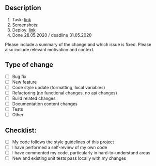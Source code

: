 ## Description

1. Task: [link](https://github.com/)
2. Screenshots:
3. Deploy: [link](https://github.com/)
4. Done 28.05.2020 / deadline 31.05.2020

Please include a summary of the change and which issue is fixed. Please also include relevant motivation and context. 

## Type of change

- [ ] Bug fix
- [ ] New feature
- [ ] Code style update (formatting, local variables)
- [ ] Refactoring (no functional changes, no api changes)
- [ ] Build related changes
- [ ] Documentation content changes
- [ ] Tests
- [ ] Other
      
## Checklist:

- [ ] My code follows the style guidelines of this project
- [ ] I have performed a self-review of my own code
- [ ] I have commented my code, particularly in hard-to-understand areas
- [ ] New and existing unit tests pass locally with my changes
